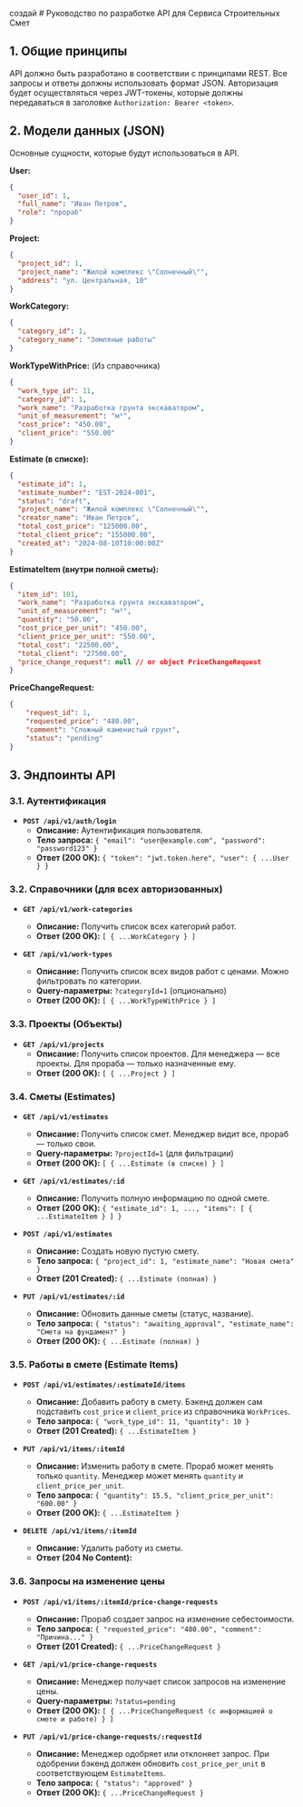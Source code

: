  создай # Руководство по разработке API для Сервиса Строительных Смет

## 1. Общие принципы

API должно быть разработано в соответствии с принципами REST. Все запросы и ответы должны использовать формат JSON. Авторизация будет осуществляться через JWT-токены, которые должны передаваться в заголовке `Authorization: Bearer <token>`.

## 2. Модели данных (JSON)

Основные сущности, которые будут использоваться в API.

**User:**
```json
{
  "user_id": 1,
  "full_name": "Иван Петров",
  "role": "прораб"
}
```

**Project:**
```json
{
  "project_id": 1,
  "project_name": "Жилой комплекс \"Солнечный\"",
  "address": "ул. Центральная, 10"
}
```

**WorkCategory:**
```json
{
  "category_id": 1,
  "category_name": "Земляные работы"
}
```

**WorkTypeWithPrice:** (Из справочника)
```json
{
  "work_type_id": 11,
  "category_id": 1,
  "work_name": "Разработка грунта экскаватором",
  "unit_of_measurement": "м³",
  "cost_price": "450.00",
  "client_price": "550.00"
}
```

**Estimate (в списке):**
```json
{
  "estimate_id": 1,
  "estimate_number": "EST-2024-001",
  "status": "draft",
  "project_name": "Жилой комплекс \"Солнечный\"",
  "creator_name": "Иван Петров",
  "total_cost_price": "125000.00",
  "total_client_price": "155000.00",
  "created_at": "2024-08-10T10:00:00Z"
}
```

**EstimateItem (внутри полной сметы):**
```json
{
  "item_id": 101,
  "work_name": "Разработка грунта экскаватором",
  "unit_of_measurement": "м³",
  "quantity": "50.00",
  "cost_price_per_unit": "450.00",
  "client_price_per_unit": "550.00",
  "total_cost": "22500.00",
  "total_client": "27500.00",
  "price_change_request": null // or object PriceChangeRequest
}
```

**PriceChangeRequest:**
```json
{
    "request_id": 1,
    "requested_price": "480.00",
    "comment": "Сложный каменистый грунт",
    "status": "pending"
}
```

## 3. Эндпоинты API

### 3.1. Аутентификация

*   **`POST /api/v1/auth/login`**
    *   **Описание:** Аутентификация пользователя.
    *   **Тело запроса:** `{ "email": "user@example.com", "password": "password123" }`
    *   **Ответ (200 OK):** `{ "token": "jwt.token.here", "user": { ...User } }`

### 3.2. Справочники (для всех авторизованных)

*   **`GET /api/v1/work-categories`**
    *   **Описание:** Получить список всех категорий работ.
    *   **Ответ (200 OK):** `[ { ...WorkCategory } ]`

*   **`GET /api/v1/work-types`**
    *   **Описание:** Получить список всех видов работ с ценами. Можно фильтровать по категории.
    *   **Query-параметры:** `?categoryId=1` (опционально)
    *   **Ответ (200 OK):** `[ { ...WorkTypeWithPrice } ]`

### 3.3. Проекты (Объекты)

*   **`GET /api/v1/projects`**
    *   **Описание:** Получить список проектов. Для менеджера — все проекты. Для прораба — только назначенные ему.
    *   **Ответ (200 OK):** `[ { ...Project } ]`

### 3.4. Сметы (Estimates)

*   **`GET /api/v1/estimates`**
    *   **Описание:** Получить список смет. Менеджер видит все, прораб — только свои.
    *   **Query-параметры:** `?projectId=1` (для фильтрации)
    *   **Ответ (200 OK):** `[ { ...Estimate (в списке) } ]`

*   **`GET /api/v1/estimates/:id`**
    *   **Описание:** Получить полную информацию по одной смете.
    *   **Ответ (200 OK):** `{ "estimate_id": 1, ..., "items": [ { ...EstimateItem } ] }`

*   **`POST /api/v1/estimates`**
    *   **Описание:** Создать новую пустую смету.
    *   **Тело запроса:** `{ "project_id": 1, "estimate_name": "Новая смета" }`
    *   **Ответ (201 Created):** `{ ...Estimate (полная) }`

*   **`PUT /api/v1/estimates/:id`**
    *   **Описание:** Обновить данные сметы (статус, название).
    *   **Тело запроса:** `{ "status": "awaiting_approval", "estimate_name": "Смета на фундамент" }`
    *   **Ответ (200 OK):** `{ ...Estimate (полная) }`

### 3.5. Работы в смете (Estimate Items)

*   **`POST /api/v1/estimates/:estimateId/items`**
    *   **Описание:** Добавить работу в смету. Бэкенд должен сам подставить `cost_price` и `client_price` из справочника `WorkPrices`.
    *   **Тело запроса:** `{ "work_type_id": 11, "quantity": 10 }`
    *   **Ответ (201 Created):** `{ ...EstimateItem }`

*   **`PUT /api/v1/items/:itemId`**
    *   **Описание:** Изменить работу в смете. Прораб может менять только `quantity`. Менеджер может менять `quantity` и `client_price_per_unit`.
    *   **Тело запроса:** `{ "quantity": 15.5, "client_price_per_unit": "600.00" }`
    *   **Ответ (200 OK):** `{ ...EstimateItem }`

*   **`DELETE /api/v1/items/:itemId`**
    *   **Описание:** Удалить работу из сметы.
    *   **Ответ (204 No Content):** 


### 3.6. Запросы на изменение цены

*   **`POST /api/v1/items/:itemId/price-change-requests`**
    *   **Описание:** Прораб создает запрос на изменение себестоимости.
    *   **Тело запроса:** `{ "requested_price": "480.00", "comment": "Причина..." }`
    *   **Ответ (201 Created):** `{ ...PriceChangeRequest }`

*   **`GET /api/v1/price-change-requests`**
    *   **Описание:** Менеджер получает список запросов на изменение цены.
    *   **Query-параметры:** `?status=pending`
    *   **Ответ (200 OK):** `[ { ...PriceChangeRequest (с информацией о смете и работе) } ]`

*   **`PUT /api/v1/price-change-requests/:requestId`**
    *   **Описание:** Менеджер одобряет или отклоняет запрос. При одобрении бэкенд должен обновить `cost_price_per_unit` в соответствующем `EstimateItems`.
    *   **Тело запроса:** `{ "status": "approved" }`
    *   **Ответ (200 OK):** `{ ...PriceChangeRequest }`



